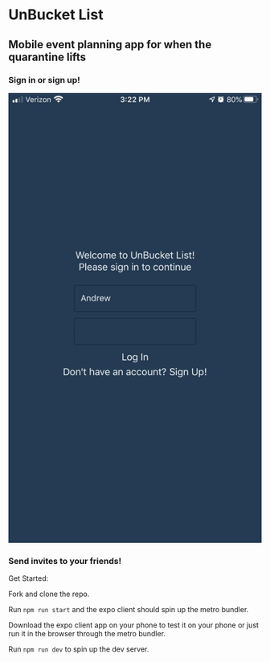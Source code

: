 # UnBucket List

## Mobile event planning app for when the quarantine lifts

### Sign in or sign up!

![signin](/assets/signin.jpg)

### Send invites to your friends!

Get Started:

Fork and clone the repo.

Run `npm run start` and the expo client should spin up the metro bundler.

Download the expo client app on your phone to test it on your phone or just run it in the browser through the metro bundler.

Run `npm run dev` to spin up the dev server.
